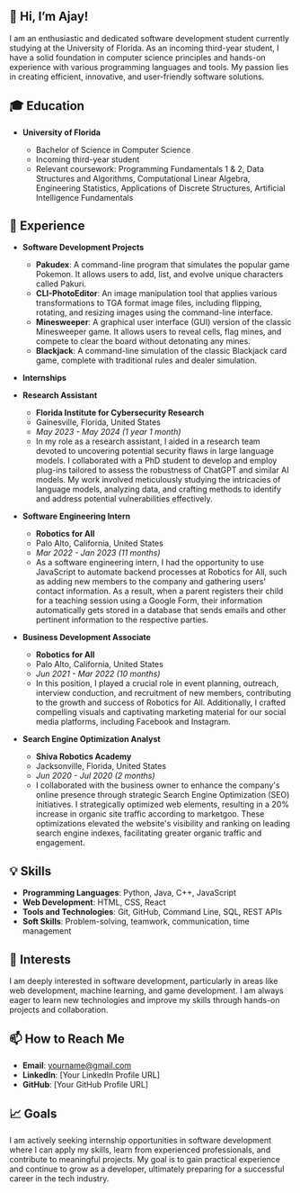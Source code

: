 ## 👋 Hi, I’m Ajay!

I am an enthusiastic and dedicated software development student currently studying at the University of Florida. As an incoming third-year student, I have a solid foundation in computer science principles and hands-on experience with various programming languages and tools. My passion lies in creating efficient, innovative, and user-friendly software solutions.

## 🎓 Education

- **University of Florida**

  - Bachelor of Science in Computer Science
  - Incoming third-year student
  - Relevant coursework: Programming Fundamentals 1 & 2, Data Structures and Algorithms, Computational Linear Algebra, Engineering Statistics, Applications of Discrete Structures, Artificial Intelligence Fundamentals

## 💼 Experience

- **Software Development Projects**
  - **Pakudex**: A command-line program that simulates the popular game Pokemon. It allows users to add, list, and evolve unique characters called Pakuri.
  - **CLI-PhotoEditor**: An image manipulation tool that applies various transformations to TGA format image files, including flipping, rotating, and resizing images using the command-line interface.
  - **Minesweeper**: A graphical user interface (GUI) version of the classic Minesweeper game. It allows users to reveal cells, flag mines, and compete to clear the board without detonating any mines.
  - **Blackjack**: A command-line simulation of the classic Blackjack card game, complete with traditional rules and dealer simulation.

- **Internships**
- **Research Assistant**
  - **Florida Institute for Cybersecurity Research**
  - Gainesville, Florida, United States
  - *May 2023 - May 2024 (1 year 1 month)*
  - In my role as a research assistant, I aided in a research team devoted to uncovering potential security flaws in large language models. I collaborated with a PhD student to develop and employ plug-ins tailored to assess the robustness of ChatGPT and similar AI models. My work involved meticulously studying the intricacies of language models, analyzing data, and crafting methods to identify and address potential vulnerabilities effectively.

- **Software Engineering Intern**
  - **Robotics for All**
  - Palo Alto, California, United States
  - *Mar 2022 - Jan 2023 (11 months)*
  - As a software engineering intern, I had the opportunity to use JavaScript to automate backend processes at Robotics for All, such as adding new members to the company and gathering users' contact information. As a result, when a parent registers their child for a teaching session using a Google Form, their information automatically gets stored in a database that sends emails and other pertinent information to the respective parties.

- **Business Development Associate**
  - **Robotics for All**
  - Palo Alto, California, United States
  - *Jun 2021 - Mar 2022 (10 months)*
  - In this position, I played a crucial role in event planning, outreach, interview conduction, and recruitment of new members, contributing to the growth and success of Robotics for All. Additionally, I crafted compelling visuals and captivating marketing material for our social media platforms, including Facebook and Instagram.

- **Search Engine Optimization Analyst**
  - **Shiva Robotics Academy**
  - Jacksonville, Florida, United States
  - *Jun 2020 - Jul 2020 (2 months)*
  - I collaborated with the business owner to enhance the company's online presence through strategic Search Engine Optimization (SEO) initiatives. I strategically optimized web elements, resulting in a 20% increase in organic site traffic according to marketgoo. These optimizations elevated the website's visibility and ranking on leading search engine indexes, facilitating greater organic traffic and engagement.


## 💡 Skills

- **Programming Languages**: Python, Java, C++, JavaScript
- **Web Development**: HTML, CSS, React
- **Tools and Technologies**: Git, GitHub, Command Line, SQL, REST APIs
- **Soft Skills**: Problem-solving, teamwork, communication, time management

## 👀 Interests

I am deeply interested in software development, particularly in areas like web development, machine learning, and game development. I am always eager to learn new technologies and improve my skills through hands-on projects and collaboration.

## 📫 How to Reach Me

- **Email**: [yourname@gmail.com](mailto:yourname@gmail.com)
- **LinkedIn**: [Your LinkedIn Profile URL]
- **GitHub**: [Your GitHub Profile URL]

## 📈 Goals

I am actively seeking internship opportunities in software development where I can apply my skills, learn from experienced professionals, and contribute to meaningful projects. My goal is to gain practical experience and continue to grow as a developer, ultimately preparing for a successful career in the tech industry.
  
<!---
ajaysommi/ajaysommi is a ✨ special ✨ repository because its `README.md` (this file) appears on your GitHub profile.
You can click the Preview link to take a look at your changes.
--->
